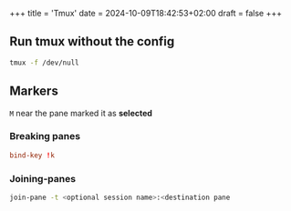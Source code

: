 +++
title = 'Tmux'
date = 2024-10-09T18:42:53+02:00
draft = false
+++

## Run tmux without the config

```bash 
tmux -f /dev/null

```

## Markers
`M` near the pane marked it as **selected**

### Breaking panes
```.tmux.conf
bind-key !k
```
### Joining-panes

```bash
join-pane -t <optional session name>:<destination pane
``` 


